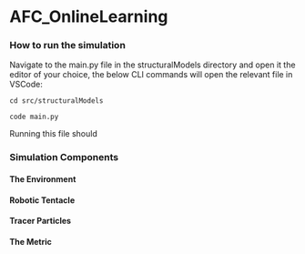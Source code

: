 # AFC_OnlineLearning

### How to run the simulation 
Navigate to the main.py file in the structuralModels directory and open it the editor of your choice, the below CLI commands will open the relevant file in VSCode: 

```
cd src/structuralModels

code main.py 
```
Running this file should 

### Simulation Components 


####  The Environment 

#### Robotic Tentacle 

#### Tracer Particles 

#### The Metric 
